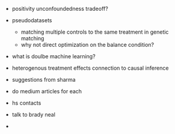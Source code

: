 - positivity unconfoundedness tradeoff?
- pseudodatasets
	- matching multiple controls to the same treatment in genetic matching
	- why not direct optimization on the balance condition?
- what is doulbe machine learning?
- heterogenous treatment effects connection to causal inference
- suggestions from sharma

- do medium articles for each
- hs contacts
- talk to brady neal
- 